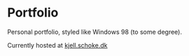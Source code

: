 # Portfolio
Personal portfolio, styled like Windows 98 (to some degree).

Currently hosted at [kjell.schoke.dk](https://kjell.schoke.dk)
